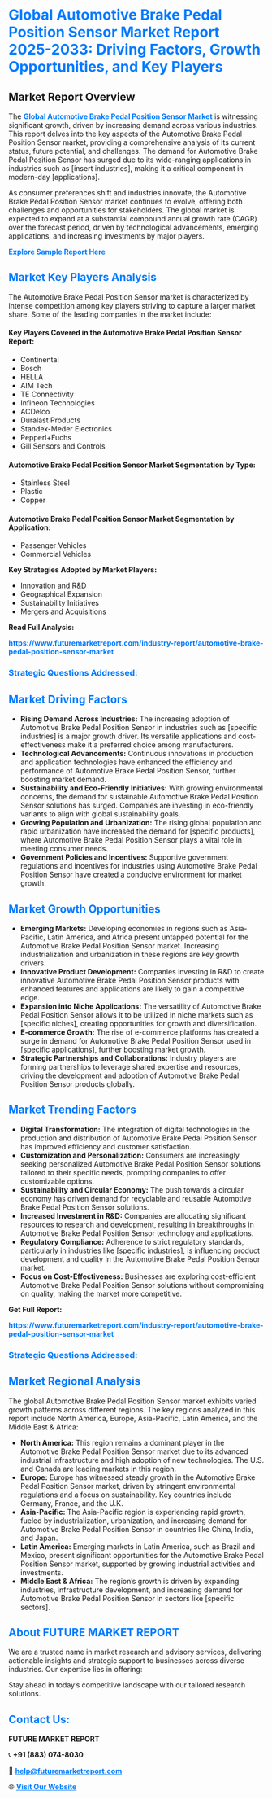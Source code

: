 <h1 style="color: #007BFF;">Global Automotive Brake Pedal Position Sensor Market Report 2025-2033: Driving Factors, Growth Opportunities, and Key Players</h1>

<section id="overview">
<h2>Market Report Overview</h2>
<p>The <a href="https://www.futuremarketreport.com/industry-report/automotive-brake-pedal-position-sensor-market" style="color: #007BFF; text-decoration: none;"><strong>Global Automotive Brake Pedal Position Sensor Market</strong></a> is witnessing significant growth, driven by increasing demand across various industries. This report delves into the key aspects of the Automotive Brake Pedal Position Sensor market, providing a comprehensive analysis of its current status, future potential, and challenges. The demand for Automotive Brake Pedal Position Sensor has surged due to its wide-ranging applications in industries such as [insert industries], making it a critical component in modern-day [applications].</p>
<p>As consumer preferences shift and industries innovate, the Automotive Brake Pedal Position Sensor market continues to evolve, offering both challenges and opportunities for stakeholders. The global market is expected to expand at a substantial compound annual growth rate (CAGR) over the forecast period, driven by technological advancements, emerging applications, and increasing investments by major players.</p>
</section>

<section id="overview">
<p><a href="https://www.futuremarketreport.com/request-sample/reportId=41266" style="color: #007BFF; text-decoration: none;"><strong>Explore Sample Report Here</strong></a></p>
</section>

<section id="key-players">
<h2 style="color: #007BFF;">Market Key Players Analysis</h2>
<p>The Automotive Brake Pedal Position Sensor market is characterized by intense competition among key players striving to capture a larger market share. Some of the leading companies in the market include:</p>
<h4>Key Players Covered in the Automotive Brake Pedal Position Sensor Report:</h4>
<ul><li>Continental</li><li>Bosch</li><li>HELLA</li><li>AIM Tech</li><li>TE Connectivity</li><li>Infineon Technologies</li><li>ACDelco</li><li>Duralast Products</li><li>Standex-Meder Electronics</li><li>Pepperl+Fuchs</li><li>Gill Sensors and Controls</li></ul>
<h4>Automotive Brake Pedal Position Sensor Market Segmentation by Type:</h4>
<ul><li>Stainless Steel</li><li>Plastic</li><li>Copper</li></ul>

<h4>Automotive Brake Pedal Position Sensor Market Segmentation by Application:</h4>
<ul><li>Passenger Vehicles</li><li>Commercial Vehicles</li></ul>
<p><strong>Key Strategies Adopted by Market Players:</strong></p>
<ul>
<li>Innovation and R&D</li>
<li>Geographical Expansion</li>
<li>Sustainability Initiatives</li>
<li>Mergers and Acquisitions</li>
</ul>
</section>

<section>
<p><strong>Read Full Analysis: </strong></p><a href="https://www.futuremarketreport.com/industry-report/automotive-brake-pedal-position-sensor-market" style="color: #007BFF; text-decoration: none;"><strong>https://www.futuremarketreport.com/industry-report/automotive-brake-pedal-position-sensor-market</strong></a>
<h3 style="color: #007BFF;">Strategic Questions Addressed:</h3>
</section>

<section id="driving-factors">
<h2 style="color: #007BFF;">Market Driving Factors</h2>
<ul>
<li><strong>Rising Demand Across Industries:</strong> The increasing adoption of Automotive Brake Pedal Position Sensor in industries such as [specific industries] is a major growth driver. Its versatile applications and cost-effectiveness make it a preferred choice among manufacturers.</li>
<li><strong>Technological Advancements:</strong> Continuous innovations in production and application technologies have enhanced the efficiency and performance of Automotive Brake Pedal Position Sensor, further boosting market demand.</li>
<li><strong>Sustainability and Eco-Friendly Initiatives:</strong> With growing environmental concerns, the demand for sustainable Automotive Brake Pedal Position Sensor solutions has surged. Companies are investing in eco-friendly variants to align with global sustainability goals.</li>
<li><strong>Growing Population and Urbanization:</strong> The rising global population and rapid urbanization have increased the demand for [specific products], where Automotive Brake Pedal Position Sensor plays a vital role in meeting consumer needs.</li>
<li><strong>Government Policies and Incentives:</strong> Supportive government regulations and incentives for industries using Automotive Brake Pedal Position Sensor have created a conducive environment for market growth.</li>
</ul>
</section>

<section id="growth-opportunities">
<h2 style="color: #007BFF;">Market Growth Opportunities</h2>
<ul>
<li><strong>Emerging Markets:</strong> Developing economies in regions such as Asia-Pacific, Latin America, and Africa present untapped potential for the Automotive Brake Pedal Position Sensor market. Increasing industrialization and urbanization in these regions are key growth drivers.</li>
<li><strong>Innovative Product Development:</strong> Companies investing in R&D to create innovative Automotive Brake Pedal Position Sensor products with enhanced features and applications are likely to gain a competitive edge.</li>
<li><strong>Expansion into Niche Applications:</strong> The versatility of Automotive Brake Pedal Position Sensor allows it to be utilized in niche markets such as [specific niches], creating opportunities for growth and diversification.</li>
<li><strong>E-commerce Growth:</strong> The rise of e-commerce platforms has created a surge in demand for Automotive Brake Pedal Position Sensor used in [specific applications], further boosting market growth.</li>
<li><strong>Strategic Partnerships and Collaborations:</strong> Industry players are forming partnerships to leverage shared expertise and resources, driving the development and adoption of Automotive Brake Pedal Position Sensor products globally.</li>
</ul>
</section>

<section id="trending-factors">
<h2 style="color: #007BFF;">Market Trending Factors</h2>
<ul>
<li><strong>Digital Transformation:</strong> The integration of digital technologies in the production and distribution of Automotive Brake Pedal Position Sensor has improved efficiency and customer satisfaction.</li>
<li><strong>Customization and Personalization:</strong> Consumers are increasingly seeking personalized Automotive Brake Pedal Position Sensor solutions tailored to their specific needs, prompting companies to offer customizable options.</li>
<li><strong>Sustainability and Circular Economy:</strong> The push towards a circular economy has driven demand for recyclable and reusable Automotive Brake Pedal Position Sensor solutions.</li>
<li><strong>Increased Investment in R&D:</strong> Companies are allocating significant resources to research and development, resulting in breakthroughs in Automotive Brake Pedal Position Sensor technology and applications.</li>
<li><strong>Regulatory Compliance:</strong> Adherence to strict regulatory standards, particularly in industries like [specific industries], is influencing product development and quality in the Automotive Brake Pedal Position Sensor market.</li>
<li><strong>Focus on Cost-Effectiveness:</strong> Businesses are exploring cost-efficient Automotive Brake Pedal Position Sensor solutions without compromising on quality, making the market more competitive.</li>
</ul>
</section>

<section>
<p><strong>Get Full Report: </strong></p><a href="https://www.futuremarketreport.com/industry-report/automotive-brake-pedal-position-sensor-market" style="color: #007BFF; text-decoration: none;"><strong>https://www.futuremarketreport.com/industry-report/automotive-brake-pedal-position-sensor-market</strong></a>
<h3 style="color: #007BFF;">Strategic Questions Addressed:</h3>
</section>


<section id="regional-analysis">
<h2 style="color: #007BFF;">Market Regional Analysis</h2>
<p>The global Automotive Brake Pedal Position Sensor market exhibits varied growth patterns across different regions. The key regions analyzed in this report include North America, Europe, Asia-Pacific, Latin America, and the Middle East & Africa:</p>
<ul>
<li><strong>North America:</strong> This region remains a dominant player in the Automotive Brake Pedal Position Sensor market due to its advanced industrial infrastructure and high adoption of new technologies. The U.S. and Canada are leading markets in this region.</li>
<li><strong>Europe:</strong> Europe has witnessed steady growth in the Automotive Brake Pedal Position Sensor market, driven by stringent environmental regulations and a focus on sustainability. Key countries include Germany, France, and the U.K.</li>
<li><strong>Asia-Pacific:</strong> The Asia-Pacific region is experiencing rapid growth, fueled by industrialization, urbanization, and increasing demand for Automotive Brake Pedal Position Sensor in countries like China, India, and Japan.</li>
<li><strong>Latin America:</strong> Emerging markets in Latin America, such as Brazil and Mexico, present significant opportunities for the Automotive Brake Pedal Position Sensor market, supported by growing industrial activities and investments.</li>
<li><strong>Middle East & Africa:</strong> The region’s growth is driven by expanding industries, infrastructure development, and increasing demand for Automotive Brake Pedal Position Sensor in sectors like [specific sectors].</li>
</ul>
</section>

<footer>
<h2 style="color: #007BFF;">About FUTURE MARKET REPORT</h2>
<p>We are a trusted name in market research and advisory services, delivering actionable insights and strategic support to businesses across diverse industries. Our expertise lies in offering:</p>

<p>Stay ahead in today’s competitive landscape with our tailored research solutions.</p>

<h2 style="color: #007BFF;">Contact Us:</h2>
<p><strong>FUTURE MARKET REPORT</strong></p>
<p>📞 <strong>+91 (883) 074-8030</strong></p>
<p>📧 <strong><a href="mailto:help@futuremarketreport.com" style="color: #007BFF;">help@futuremarketreport.com</a></strong></p>
<p>🌐 <strong><a href="https://www.futuremarketreport.com/" style="color: #007BFF;">Visit Our Website</a></strong></p>
</footer>